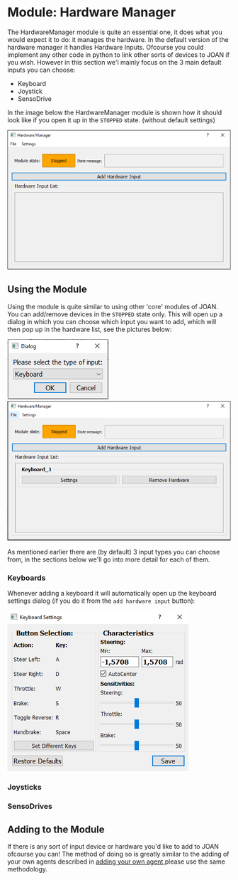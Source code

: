 # Module: Hardware Manager
The HardwareManager module is quite an essential one, it does what you would expect it to do: it manages the hardware.
In the default version of the hardware manager it handles Hardware Inputs. Ofcourse you could implement any other 
code in python to link other sorts of devices to JOAN if you wish. However in this section we'l mainly focus on the 
3 main default inputs you can choose:

- Keyboard
- Joystick
- SensoDrive
 
In the image below the HardwareManager module is shown how it should look like if you open it up in the 
`STOPPED` state. (without default settings)

![Hwmanager in stopped state](imgs/modules-hardwaremanager-stopped-state.PNG)

## Using the Module
Using the module is quite similar to using other 'core' modules of JOAN. You can add/remove devices in the `STOPPED` 
state only. This will open up a dialog in which you can choose which input you want to add, which will then pop up in the 
hardware list, see the pictures below:

![Hwmanager input selection](imgs/modules-hardwaremanager-input-selection.PNG)
![Hwmanager added input](imgs/modules-hardwaremanager-added-input.PNG)

As mentioned earlier there are (by default) 3 input types you can choose from, in the sections below we'll go into more 
detail for each of them.

### Keyboards
Whenever adding a keyboard it will automatically open up the keyboard settings dialog (if you do it from the `add hardware input` button):

![keyboard settings](imgs/modules-hardwaremanager-keyboard-settings.PNG)

### Joysticks

### SensoDrives


## Adding to the Module
If there is any sort of input device or hardware you'd like to add to JOAN ofcourse you can! The method
of doing so is greatly similar to the adding of your own agents described in
[adding your own agent](modules-carlainterface.md#adding_own_agents),please use the same methodology.